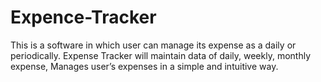 # Expence-Tracker
This is a software in which user can manage its expense as a daily or periodically. Expense Tracker will maintain data of daily, weekly, monthly expense, Manages user’s expenses in a simple and intuitive way.
